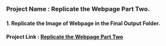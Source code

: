 ### Project Name : Replicate the Webpage Part Two.

#### 1. Replicate the Image of Webpage in the Final Output Folder.

#### Project Link : [Replicate the Webpage Part Two](https://codepen.io/javascriptstudent/pen/abNRwJw?editors=1000)
